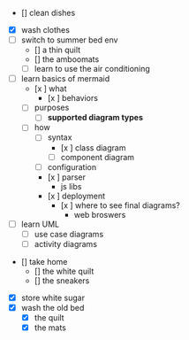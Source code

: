 - [] clean dishes
- [x] wash clothes
- [ ] switch to summer bed env
  - [] a thin quilt
  - [] the amboomats
  - [ ] learn to use the air conditioning
- [ ] learn basics of mermaid
  - [x ] what
    - [x ] behaviors
  - [ ] purposes
    - [ ] **supported diagram types**
  - [ ] how
    - [ ] syntax
	  - [x ] class diagram
	  - [ ] component diagram 
    - [ ] configuration
    - [x ] parser
	  - js libs 
    - [x ] deployment
	  - [x ] where to see final diagrams?   
	    - web broswers  
- [ ] learn UML
  - [ ] use case diagrams
  - [ ] activity diagrams
- [] take home
  - [] the white quilt
  - [] the sneakers
- [x] store white sugar 
- [x] wash the old bed
  - [x] the quilt
  - [x] the mats 
 
<!--stackedit_data:
eyJoaXN0b3J5IjpbLTEzOTE1MTQ3NjMsNjEwOTg2NDU3LC0xOT
I2MTgzODQ2LDE5NDI1NDY1ODVdfQ==
-->